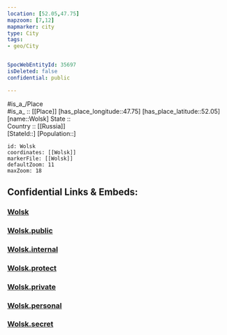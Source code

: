 ```yaml
---
location: [52.05,47.75] 
mapzoom: [7,12] 
mapmarker: city 
type: City
tags:
- geo/City


SpocWebEntityId: 35697
isDeleted: false
confidential: public

---
```

#is_a_/Place  
#is_a_ :: [[Place]] 
[has_place_longitude::47.75] 
[has_place_latitude::52.05] 
[name::Wolsk] 
State ::  
Country :: [[Russia]]  
[StateId::] 
[Population::] 



```leaflet
id: Wolsk
coordinates: [[Wolsk]] 
markerFile: [[Wolsk]] 
defaultZoom: 11 
maxZoom: 18
```


## Confidential Links & Embeds: 

### [Wolsk](/_Standards/Earth/Continent/Europe/Europe~East/Russia/Russia~Volga/Saratov_Oblast/City/Wolsk.md) 

### [Wolsk.public](/_public/Earth/Continent/Europe/Europe~East/Russia/Russia~Volga/Saratov_Oblast/City/Wolsk.public.md) 

### [Wolsk.internal](/_internal/Earth/Continent/Europe/Europe~East/Russia/Russia~Volga/Saratov_Oblast/City/Wolsk.internal.md) 

### [Wolsk.protect](/_protect/Earth/Continent/Europe/Europe~East/Russia/Russia~Volga/Saratov_Oblast/City/Wolsk.protect.md) 

### [Wolsk.private](/_private/Earth/Continent/Europe/Europe~East/Russia/Russia~Volga/Saratov_Oblast/City/Wolsk.private.md) 

### [Wolsk.personal](/_personal/Earth/Continent/Europe/Europe~East/Russia/Russia~Volga/Saratov_Oblast/City/Wolsk.personal.md) 

### [Wolsk.secret](/_secret/Earth/Continent/Europe/Europe~East/Russia/Russia~Volga/Saratov_Oblast/City/Wolsk.secret.md)

